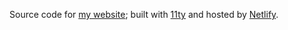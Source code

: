Source code for [my website](https://teddyzetterlund.com/); built with [11ty](https://www.11ty.dev) and hosted by [Netlify](https://www.netlify.com).